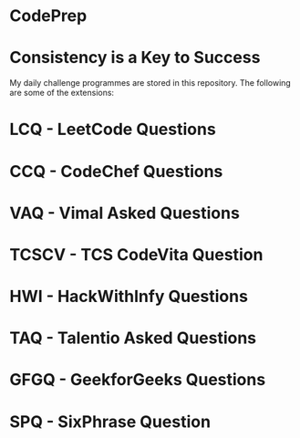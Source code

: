 # CodePrep
# Consistency is a Key to Success 

My daily challenge programmes are stored in this repository. The following are some of the extensions:

# LCQ - LeetCode Questions
# CCQ - CodeChef Questions
# VAQ - Vimal Asked Questions
# TCSCV - TCS CodeVita Question
# HWI - HackWithInfy Questions
# TAQ - Talentio Asked Questions
# GFGQ - GeekforGeeks Questions
# SPQ - SixPhrase Question
